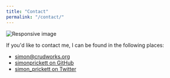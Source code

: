 ```yaml
---
title: "Contact"
permalink: "/contact/"
---
```

<img src="{{site.baseurl}}/assets/images/contactbanner.jpg" class="img-fluid" alt="Responsive image">
<p>If you'd like to contact me, I can be found in the following places:</p>
<ul class="list-group">
    <li class="list-group-item"><strong><i class="far fa-envelope"></i></strong> <a href="mailto:simon@crudworks.org">simon@crudworks.org</a></li>
        <li class="list-group-item"><strong><i class="fab fa-github"></i></strong> <a href="https://github.com/simonprickett">simonprickett on GitHub</a></li>
    <li class="list-group-item"><strong><i class="fab fa-twitter"></i></strong> <a href="https://twitter.com/simon_prickett">simon_prickett on Twitter</a></li>
</ul>
